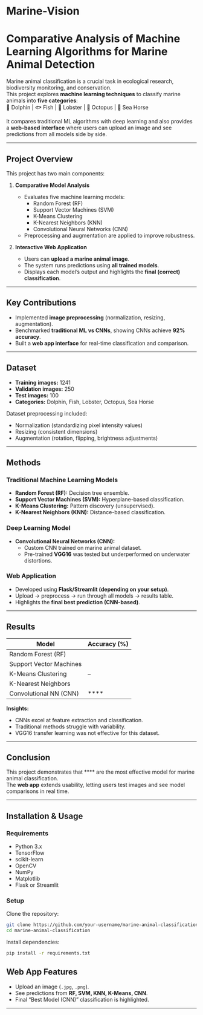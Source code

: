 # Marine-Vision
# Comparative Analysis of Machine Learning Algorithms for Marine Animal Detection

Marine animal classification is a crucial task in ecological research, biodiversity monitoring, and conservation.  
This project explores **machine learning techniques** to classify marine animals into **five categories**:  
🐬 Dolphin | 🐟 Fish | 🦞 Lobster | 🐙 Octopus | 🐴 Sea Horse  

It compares traditional ML algorithms with deep learning and also provides a **web-based interface** where users can upload an image and see predictions from all models side by side.

---

##  Project Overview
This project has two main components:

1. **Comparative Model Analysis**  
   - Evaluates five machine learning models:  
     -  Random Forest (RF)  
     -  Support Vector Machines (SVM)  
     -  K-Means Clustering  
     -  K-Nearest Neighbors (KNN)  
     -  Convolutional Neural Networks (CNN)  
   - Preprocessing and augmentation are applied to improve robustness.  

2. **Interactive Web Application**  
   - Users can **upload a marine animal image**.  
   - The system runs predictions using **all trained models**.  
   - Displays each model’s output and highlights the **final (correct) classification**.  

---

##  Key Contributions
- Implemented **image preprocessing** (normalization, resizing, augmentation).  
- Benchmarked **traditional ML vs CNNs**, showing CNNs achieve **92% accuracy**.  
- Built a **web app interface** for real-time classification and comparison.  

---
##  Dataset
- **Training images:** 1241  
- **Validation images:** 250  
- **Test images:** 100  
- **Categories:** Dolphin, Fish, Lobster, Octopus, Sea Horse  

Dataset preprocessing included:
- Normalization (standardizing pixel intensity values)  
- Resizing (consistent dimensions)  
- Augmentation (rotation, flipping, brightness adjustments)  

---

##  Methods
### Traditional Machine Learning Models
- **Random Forest (RF):** Decision tree ensemble.  
- **Support Vector Machines (SVM):** Hyperplane-based classification.  
- **K-Means Clustering:** Pattern discovery (unsupervised).  
- **K-Nearest Neighbors (KNN):** Distance-based classification.  

### Deep Learning Model
- **Convolutional Neural Networks (CNN):**  
  - Custom CNN trained on marine animal dataset.  
  - Pre-trained **VGG16** was tested but underperformed on underwater distortions.  

### Web Application
- Developed using **Flask/Streamlit (depending on your setup)**.  
- Upload → preprocess → run through all models → results table.  
- Highlights the **final best prediction (CNN-based)**.  

---

##  Results

| Model                  | Accuracy (%) |
|-------------------------|--------------|
| Random Forest (RF)      |         |
| Support Vector Machines |        |
| K-Means Clustering      | –            |
| K-Nearest Neighbors     |         |
| Convolutional NN (CNN)  | ****    |

**Insights:**  
- CNNs excel at feature extraction and classification.  
- Traditional methods struggle with variability.  
- VGG16 transfer learning was not effective for this dataset.  

---

##  Conclusion
This project demonstrates that **** are the most effective model for marine animal classification.  
The **web app** extends usability, letting users test images and see model comparisons in real time.  

---

##  Installation & Usage
### Requirements
- Python 3.x  
- TensorFlow  
- scikit-learn  
- OpenCV  
- NumPy  
- Matplotlib  
- Flask or Streamlit  

### Setup
Clone the repository:
```bash
git clone https://github.com/your-username/marine-animal-classification.git
cd marine-animal-classification
````

Install dependencies:

```bash
pip install -r requirements.txt
```


##  Web App Features

* Upload an image (`.jpg`, `.png`).
* See predictions from **RF, SVM, KNN, K-Means, CNN**.
* Final “Best Model (CNN)” classification is highlighted.

---

